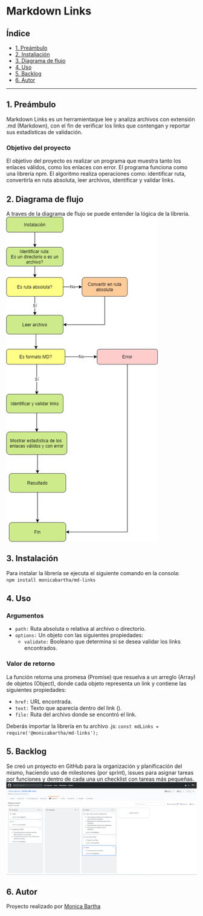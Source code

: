 # Markdown Links

## Índice

* [1. Preámbulo](#1-preámbulo)
* [2. Instaliación](#2-diagrama-de-flujo)
* [3. Diagrama de flujo ](#3-instalación)
* [4. Uso](#4-uso)
* [5. Backlog](#7-backlog)
* [6. Autor](#8-autor)


***

## 1. Preámbulo

Markdown Links es un herramientaque lee y analiza archivos con extensión .md (Markdown), con el fin de verificar los links que contengan y reportar sus estadísticas de validación.

### Objetivo del proyecto
El objetivo del proyecto es realizar un programa que muestra tanto los enlaces válidos, como los enlaces con error. El programa funciona como una librería npm. El algoritmo realiza operaciones como: identificar ruta, convertirla en ruta absoluta, leer archivos, identificar y validar links. 

## 2. Diagrama de flujo
A traves de la diagrama de flujo se puede entender la lógica de la librería.
![Diagrama de flujo](img/Diagrama-de-flujo.jpg "Diagrama de flujo")

## 3. Instalación
Para instalar la librería se ejecuta el siguiente comando en la consola:<br>
`npm install monicabartha/md-links`

## 4. Uso

### Argumentos
* `path:` Ruta absoluta o relativa al archivo o directorio.
* `options:` Un objeto con las siguientes propiedades:
  * `validate:` Booleano que determina si se desea validar los links encontrados.

### Valor de retorno

La función retorna una promesa (Promise) que resuelva a un arreglo (Array) de objetos (Object), donde cada objeto representa un link y contiene las siguientes propiedades:

* `href:` URL encontrada.
* `text:` Texto que aparecía dentro del link (<a>).
* `file:` Ruta del archivo donde se encontró el link.

Deberás importar la librería en tu archivo .js:
`const mdLinks = require('@monicabartha/md-links');`

## 5. Backlog

Se creó un proyecto en GitHub para la organización y planificación del mismo, haciendo uso de milestones (por sprint), issues para asignar tareas por funciones y dentro de cada una un checklist con tareas más pequeñas.<br>
![Diagrama de flujo](img/git-backlog.jpg "Backlog")

## 6. Autor
Proyecto realizado por [Monica Bartha](https://github.com/MonicaBartha)
